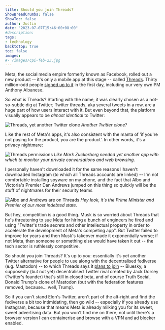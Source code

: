 ```yaml
---
title: Should you join Threads?
ShowBreadCrumbs: false
ShowToc: false
author: Justin
date: "2023-07-07T15:46:00+08:00"
#description: 
tags:
- technology
backtotop: true
toc: false
images:
#- /images/cpi-feb-23.jpg
---
```


Meta, the social media empire formerly known as Facebook, rolled out a new product -- it's only a mobile app at this stage -- called [Threads](https://about.fb.com/news/2023/07/introducing-threads-new-app-text-sharing/). Thirty million-odd people [signed up to it](https://www.abc.net.au/news/2023-07-06/millions-sign-up-to-meta-twitter-rival-app-threads-in-hours/102572568) in the first day, including our very own PM Anthony Albanese.

So what is Threads? Starting with the name, it was clearly chosen as a not-so-subtle dig at Twitter; Twitter threads, aka several tweets in a row, are a huge part of how users interact with it. But even beyond that, the platform visually appears to be *almost identical* to Twitter:

![Threads, yet another Twitter clone](/images/meta-threads-interface-jul-23.jpg) *Another Twitter clone?*

Like the rest of Meta's apps, it's also consistent with the manta of 'if you're not paying for the product, you are the product'. In other words, it's a privacy nightmare:

![Threads permissions](/images/threads-permissions-jul-23.jpg) *Like Mark Zuckerberg needed yet another app with which to monitor your private conversations and web browsing.*

I personally haven't downloaded it for the same reasons I haven't downloaded Instagram (to which all Threads accounts are linked) -- I'm not comfortable installing spyware on my phone, and the fact that Albo and Victoria's Premier Dan Andrews jumped on this thing so quickly will be the stuff of nightmares for their security teams.

![Albo and Andrews are on Threads](/images/albo-andrews-threads-jul-23.jpg) *Hey look, it's the Prime Minister and Premier of our most indebted state.*

But hey, competition is a good thing. Musk is so worried about Threads that he's threatening [to sue Meta](https://www.reddit.com/r/EnoughMuskSpam/comments/14si8dz/twitter_is_threatening_to_sue_meta_over_threads/) for hiring a bunch of engineers he fired and using "Twitter's trade secrets and other intellectual property in order to accelerate the development of Meta's competing app". But Twitter failed to improve for years and then Musk's takeover made it exponentially worse; if not Meta, then someone or something else would have taken it out -- the tech sector is ruthlessly competitive.

So should you join Threads? It's up to you: essentially it's yet another Twitter alternative for people to use along with the decentralised fediverse (e.g. Mastodon) -- to which Threads says it [plans to join](https://help.instagram.com/169559812696339) -- Bluesky, a supposedly (but not yet) decentralised Twitter rival created by Jack Dorsey (Twitter's founder) that's still in closed beta, and of course Truth Social, Donald Trump's clone of Mastodon (but with the federation features removed, because... well, Trump).

So if you can't stand Elon's Twitter, aren't part of the alt-right and find the fediverse a bit too intimidating, then go wild -- especially if you already use Instagram, because that means Meta is already milking you for its sweet, sweet advertising data. But you won't find me on there; not until there's a browser version I can containerise and browse with a VPN and ad blocker enabled.